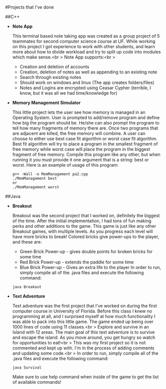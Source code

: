 #Projects that I've done

##C++

- **Note App**

  This terminal based note taking app was created as a group project of 5 teammates for second computer science course at UF. While working on this project I got experience to work with other students, and learn more about how to divide workload and try to split up code into modules which make sense.<br \>
  Note App supports:<br \>
  - Creation and deletion of accounts
  - Creation, deletion of notes as well as appending to an existing note
  - Search through existing notes
  - Should work on windows and linux (The app creates folders/files)
  - Notes and Logins are encrypted using Ceasar Cypher (terrible, I know, but it was all we had time/knowledge for)

 
- **Memory Management Simulator**

  This little project lets the user see how memory is managed in an Operating System. User is prompted to add/remove program and define how big the program should be. He/she can also prompt the program to tell how many fragments of memory there are. Once two programs that are adjacent are killed, the free memory will combine. A user can choose to either use best case fit algorithm or worst case fit algorithm. Best fit algorithm will try to place a program in the smallest fragment of free memory while worst case will place the program in the biggest fragment of free memory. 
  Compile this program like any other, but when running it you must provide it one argument that is a string: best or worst. Here is an example of usage of this program:
  ```
  g++ -Wall -o MemManagement pa2.cpp
  ./MemManagement best
  or
  ./MemManagement worst
  ```
  
##Java
  
- **Breakout**

  Breakout was the second project that I worked on, definitely the biggest of the time. After the initial implementation, I had tons of fun making perks and other additions to the game. 
  This game is just like any other Breakout games, with multiple levels. As you progress each level will have more bricks to break! Colored bricks give power-ups to the player, and these are:
  - Green Brick Power-up - gives double points for broken bricks for some time
  - Red Brick Power-up - extends the paddle for some time
  - Blue Brick Power-up - Gives an extra life to the player
  In order to run, simply compile all of the .java files and execute the following command:
  ```
  java Breakout
  ```

- **Text Adventure**

  Text adventure was the first project that I've worked on during the first computer course in University of Florida. Before this class I knew no programming at all, and I surprised myself at how much functionality I was able to pack into this little game. The game ended up being over 1000 lines of code using 11 classes.<br \>
  Explore and survive in an Island with 12 areas. The main goal of this text adventure is to survive and escape the island. As you move around, you get hungry so watch for opportunities to eat!<br \>
  This was my first project so it is not commented and kept up with. I'm in the process of adding comments and updating some code.<br \>
  In order to run, simply compile all of the .java files and execute the following command:
  ```
  java Survival
  ```
  Make sure to use help command when inside of the game to get the list of available commands!
  
